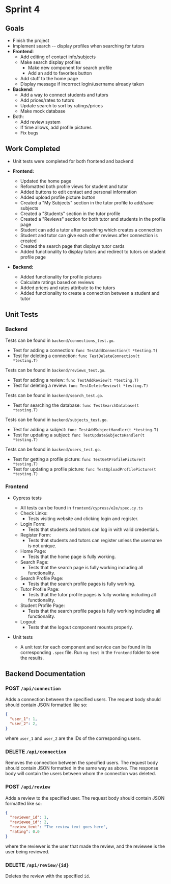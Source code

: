 # Sprint 4

## Goals
- Finish the project
- Implement search -- display profiles when searching for tutors
- **Frontend**:
  - Add editing of contact info/subjects
  - Make search display profiles
    - Make new component for search profile
    - Add an add to favorites button
  - Add stuff to the home page
  - Display message if incorrect login/username already taken
- **Backend**:
  - Add a way to connect students and tutors
  - Add prices/rates to tutors
  - Update search to sort by ratings/prices
  - Make mock database
- Both:
  -  Add review system
  -  If time allows, add profile pictures
  -  Fix bugs

## Work Completed
- Unit tests were completed for both frontend and backend
- **Frontend:** 
  - Updated the home page 
  - Refomatted both profile views for student and tutor
  - Added buttons to edit contact and personal information 
  - Added upload profile picture button 
  - Created a "My Subjects" section in the tutor profile to add/save subjects
  - Created a "Students" section in the tutor profile
  - Created a "Reviews" section for both tutor and students in the profile page
  - Student can add a tutor after searching which creates a connection 
  - Student and tutor can give each other reviews after connection is created
  - Created the search page that displays tutor cards
  - Added functionality to display tutors and redirect to tutors on student profile page 
  
- **Backend:**
  - Added functionality for profile pictures 
  - Calculate ratings based on reviews 
  - Added prices and rates attribute to the tutors
  - Added functionality to create a connection between a student and tutor 



## Unit Tests
### Backend
Tests can be found in `backend/connections_test.go`.
- Test for adding a connection: `func TestAddConnection(t *testing.T)`
- Test for deleting a connection: `func TestDeleteConnection(t *testing.T) `

Tests can be found in `backend/reviews_test.go`.
- Test for adding a review: `func TestAddReview(t *testing.T)`
- Test for deleting a review: `func TestDeleteReview(t *testing.T)`

Tests can be found in `backend/search_test.go`.
- Test for searching the database: `func TestSearchDatabase(t *testing.T)`

Tests can be found in `backend/subjects_test.go`.
- Test for adding a subject: `func TestAddSubjectHandler(t *testing.T)`
- Test for updating a subject: `func TestUpdateSubjectsHandler(t *testing.T)`

Tests can be found in `backend/users_test.go`.
- Test for getting a profile picture: `func TestGetProfilePicture(t *testing.T)`
- Test for updating a profile picture: `func TestUploadProfilePicture(t *testing.T)`

### Frontend
- Cypress tests
  - All tests can be found in `frontend/cypress/e2e/spec.cy.ts`
  - Check Links: 
    - Tests visiting website and clicking login and register. 
  - Login Form: 
    - Tests that students and tutors can log in with valid credentials. 
  - Register Form:
    - Tests that students and tutors can register unless the username is not unique. 
   - Home Page:
     - Tests that the home page is fully working. 
   - Search Page:
     - Tests that the search page is fully working including all functionality. 
   - Search Profile Page:
     - Tests that the search profile pages is fully working. 
    - Tutor Profile Page:
      - Tests that the tutor profile pages is fully working including all functionality. 
   - Student Profile Page:
     - Tests that the search profile pages is fully working including all functionality. 
  - Logout:
    - Tests that the logout component mounts properly.

- Unit tests
  - A unit test for each component and service can be found in its corresponding `.spec` file. Run `ng test` in the `frontend` folder to see the results. 

## Backend Documentation
### POST `/api/connection`
Adds a connection between the specified users. The request body should should contain JSON formatted like so:
```json
{
  "user_1": 1,
  "user_2": 2,
}
```
where `user_1` and `user_2` are the IDs of the corresponding users.

### DELETE `/api/connection`
Removes the connection between the specified users. The request body should contain JSON formatted in the same way as above.
The response body will contain the users between whom the connection was deleted.

### POST `/api/review`
Adds a review to the specified user. The request body should contain JSON formatted like so:
```json
{
  "reviewer_id": 1,
  "reviewee_id": 2,
  "review_text": "The review text goes here",
  "rating": 0.0
}
```
where the reviewer is the user that made the review, and the reviewee is the user being reviewed.

### DELETE `/api/review/{id}`
Deletes the review with the specified `id`. 
